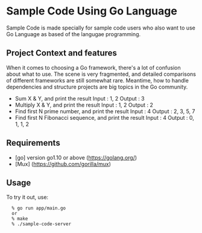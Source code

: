 # Sample Code Using Go Language
Sample Code is made specially for sample code users who also want to use Go Language as based of the langugae programming. 

## Project Context and features
When it comes to choosing a Go framework, there's a lot of confusion
about what to use. The scene is very fragmented, and detailed
comparisons of different frameworks are still somewhat rare. Meantime,
how to handle dependencies and structure projects are big topics in
the Go community.


 - Sum X & Y, and print the result
Input : 1, 2
Output : 3
- Multiply X & Y, and print the result
Input : 1, 2
Output : 2
- Find first N prime number, and print the result
Input : 4
Output : 2, 3, 5, 7
- Find first N Fibonacci sequence, and print the result
Input : 4
Output : 0, 1, 1, 2 

## Requirements
- [go] version go1.10 or above (https://golang.org/)
- [Mux] (https://github.com/gorilla/mux)
## Usage
To try it out, use:

      % go run app/main.go
      or
      % make 
      % ./sample-code-server
